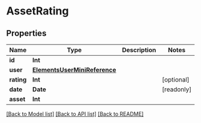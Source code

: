 # AssetRating

## Properties

Name | Type | Description | Notes
------------ | ------------- | ------------- | -------------
**id** | **Int** |  | 
**user** | [**ElementsUserMiniReference**](ElementsUserMiniReference.md) |  | 
**rating** | **Int** |  | [optional] 
**date** | **Date** |  | [readonly] 
**asset** | **Int** |  | 

[[Back to Model list]](../#documentation-for-models) [[Back to API list]](../#documentation-for-api-endpoints) [[Back to README]](../)


